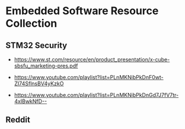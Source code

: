 # Embedded Software Resource Collection

## STM32 Security

- https://www.st.com/resource/en/product_presentation/x-cube-sbsfu_marketing-pres.pdf

- https://www.youtube.com/playlist?list=PLnMKNibPkDnF0wt-ZI74SflnsBV4yKzkO

- https://www.youtube.com/playlist?list=PLnMKNibPkDnGd7J7fV7tr-4xIBwkNfD--

## Reddit
